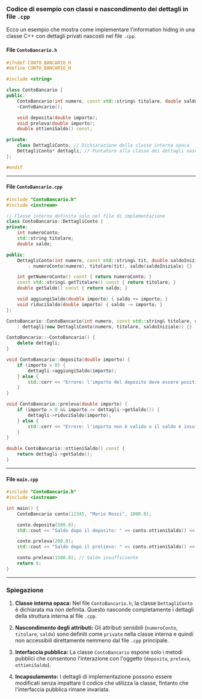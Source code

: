 ### Codice di esempio con classi e nascondimento dei dettagli in file `.cpp`

Ecco un esempio che mostra come implementare l'information hiding in una classe C++ con dettagli privati nascosti nel file `.cpp`.

#### **File `ContoBancario.h`**

```cpp
#ifndef CONTO_BANCARIO_H
#define CONTO_BANCARIO_H

#include <string>

class ContoBancario {
public:
    ContoBancario(int numero, const std::string& titolare, double saldoIniziale);
    ~ContoBancario();

    void deposita(double importo);
    void preleva(double importo);
    double ottieniSaldo() const;

private:
    class DettagliConto; // Dichiarazione della classe interna opaca
    DettagliConto* dettagli; // Puntatore alla classe dei dettagli nascosti
};

#endif
```

---

#### **File `ContoBancario.cpp`**

```cpp
#include "ContoBancario.h"
#include <iostream>

// Classe interna definita solo nel file di implementazione
class ContoBancario::DettagliConto {
private:
    int numeroConto;
    std::string titolare;
    double saldo;

public:
    DettagliConto(int numero, const std::string& tit, double saldoIniziale)
        : numeroConto(numero), titolare(tit), saldo(saldoIniziale) {}

    int getNumeroConto() const { return numeroConto; }
    const std::string& getTitolare() const { return titolare; }
    double getSaldo() const { return saldo; }

    void aggiungiSaldo(double importo) { saldo += importo; }
    void riduciSaldo(double importo) { saldo -= importo; }
};

ContoBancario::ContoBancario(int numero, const std::string& titolare, double saldoIniziale)
    : dettagli(new DettagliConto(numero, titolare, saldoIniziale)) {}

ContoBancario::~ContoBancario() {
    delete dettagli;
}

void ContoBancario::deposita(double importo) {
    if (importo > 0) {
        dettagli->aggiungiSaldo(importo);
    } else {
        std::cerr << "Errore: l'importo del deposito deve essere positivo.\n";
    }
}

void ContoBancario::preleva(double importo) {
    if (importo > 0 && importo <= dettagli->getSaldo()) {
        dettagli->riduciSaldo(importo);
    } else {
        std::cerr << "Errore: l'importo non è valido o il saldo è insufficiente.\n";
    }
}

double ContoBancario::ottieniSaldo() const {
    return dettagli->getSaldo();
}
```

---

#### **File `main.cpp`**

```cpp
#include "ContoBancario.h"
#include <iostream>

int main() {
    ContoBancario conto(12345, "Mario Rossi", 1000.0);

    conto.deposita(500.0);
    std::cout << "Saldo dopo il deposito: " << conto.ottieniSaldo() << " euro\n";

    conto.preleva(200.0);
    std::cout << "Saldo dopo il prelievo: " << conto.ottieniSaldo() << " euro\n";

    conto.preleva(1500.0); // Saldo insufficiente
    return 0;
}
```

---

### **Spiegazione**

1. **Classe interna opaca:** Nel file `ContoBancario.h`, la classe `DettagliConto` è dichiarata ma non definita. Questo nasconde completamente i dettagli della struttura interna al file `.cpp`.

2. **Nascondimento degli attributi:** Gli attributi sensibili (`numeroConto`, `titolare`, `saldo`) sono definiti come `private` nella classe interna e quindi non accessibili direttamente nemmeno dal file `.cpp` principale.

3. **Interfaccia pubblica:** La classe `ContoBancario` espone solo i metodi pubblici che consentono l'interazione con l'oggetto (`deposita`, `preleva`, `ottieniSaldo`).

4. **Incapsulamento:** I dettagli di implementazione possono essere modificati senza impattare il codice che utilizza la classe, fintanto che l'interfaccia pubblica rimane invariata.
